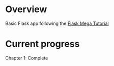 # Overview

Basic Flask app following the [Flask Mega Tutorial](https://blog.miguelgrinberg.com/post/the-flask-mega-tutorial-part-i-hello-world)

# Current progress

Chapter 1: Complete